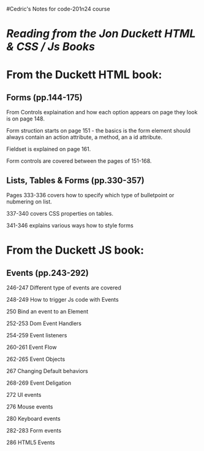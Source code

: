 #Cedric's Notes for code-201n24 course

# <cite> Reading from the Jon Duckett HTML & CSS / Js Books </cite>

# From the Duckett HTML book:

## Forms (pp.144-175)

From Controls explaination and how each option appears on page they look is on page 148.

Form struction starts on page 151 - the basics is the form element should always contain an action attribute, a method, an a id attribute.

Fieldset is explained on page 161.

Form controls are covered between the pages of 151-168.


## Lists, Tables & Forms (pp.330-357)

Pages 333-336 covers how to specify which type of bulletpoint or nubmering on list.

337-340 covers CSS properties on tables.

341-346 explains various ways how to style forms

# From the Duckett JS book:

## Events (pp.243-292)

246-247 Different type of events are covered

248-249 How to trigger Js code with Events

250 Bind an event to an Element

252-253 Dom Event Handlers

254-259 Event listeners

260-261 Event Flow

262-265 Event Objects

267 Changing Default behaviors

268-269 Event Deligation 

272 UI events

276 Mouse events

280 Keyboard events

282-283 Form events

286 HTML5 Events